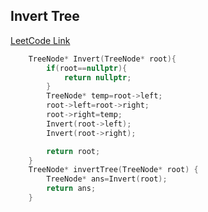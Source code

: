 ## Invert Tree
[LeetCode Link](https://leetcode.com/problems/invert-binary-tree/)

```cpp
    TreeNode* Invert(TreeNode* root){
        if(root==nullptr){
            return nullptr;
        }
        TreeNode* temp=root->left;
        root->left=root->right;
        root->right=temp;
        Invert(root->left);
        Invert(root->right);

        return root;
    }
    TreeNode* invertTree(TreeNode* root) {
        TreeNode* ans=Invert(root);
        return ans;
    }
```